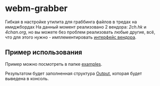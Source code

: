 # webm-grabber
Гибкая в настройке утилита для граббинга файлов в тредах на имиджбордах 
На данный момент реализовано 2 вендора: _2ch.hk_ и _4chan.org_, но вы можете без проблем реализовать любые другие, всё, что для этого нужно - имплементировать [интерфейс вендора](https://github.com/d0kur0/webm-grabber/blob/master/types/vendor_interface.go).

## Пример использования

Пример можно посмотреть в папке [examples](https://github.com/d0kur0/webm-grabber/blob/master/examples).

Результатом будет заполненная структура [Output](https://github.com/d0kur0/webm-grabber/blob/master/types/output.go), которая будет выведена в консоль.
